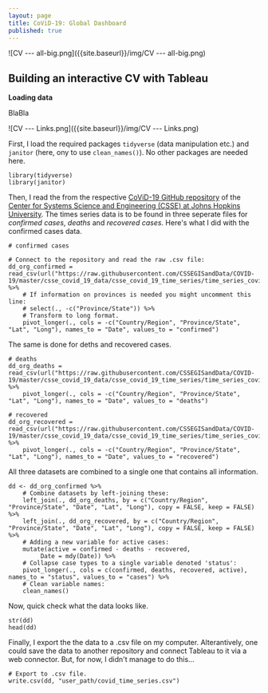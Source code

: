 ```yaml
---
layout: page
title: CoViD-19: Global Dashboard
published: true
---
```

![CV --- all-big.png]({{site.baseurl}}/img/CV --- all-big.png)


## Building an interactive CV with Tableau



**Loading data**

BlaBla

![CV --- Links.png]({{site.baseurl}}/img/CV --- Links.png)




First, I load the required packages `tidyverse` (data manipulation etc.) and `janitor` (here, ony to use `clean_names()`). No other packages are needed here.
```
library(tidyverse)
library(janitor)
```

Then, I read the from the respective [CoViD-19 GitHub repository](https://github.com/CSSEGISandData/COVID-19) of the [Center for Systems Science and Engineering (CSSE) at Johns Hopkins University](https://systems.jhu.edu/). The times series data is to be found in three seperate files for *confirmed cases*, *deaths* and *recovered cases*. Here's what I did with the confirmed cases data.
```
# confirmed cases

# Connect to the repository and read the raw .csv file:
dd_org_confirmed = read_csv(url("https://raw.githubusercontent.com/CSSEGISandData/COVID-19/master/csse_covid_19_data/csse_covid_19_time_series/time_series_covid19_confirmed_global.csv")) %>% 
	# If information on provinces is needed you might uncomment this line:
  	# select(., -c("Province/State")) %>% 
	# Transform to long format.
  	pivot_longer(., cols = -c("Country/Region", "Province/State", "Lat", "Long"), names_to = "Date", values_to = "confirmed")

```

The same is done for deths and recovered cases.
```
# deaths
dd_org_deaths = read_csv(url("https://raw.githubusercontent.com/CSSEGISandData/COVID-19/master/csse_covid_19_data/csse_covid_19_time_series/time_series_covid19_deaths_global.csv")) %>% 
  	pivot_longer(., cols = -c("Country/Region", "Province/State", "Lat", "Long"), names_to = "Date", values_to = "deaths") 

# recovered
dd_org_recovered = read_csv(url("https://raw.githubusercontent.com/CSSEGISandData/COVID-19/master/csse_covid_19_data/csse_covid_19_time_series/time_series_covid19_recovered_global.csv")) %>% 
  	pivot_longer(., cols = -c("Country/Region", "Province/State", "Lat", "Long"), names_to = "Date", values_to = "recovered") 
 ```

All three datasets are combined to a single one that contains all information.
```
dd <- dd_org_confirmed %>% 
	# Combine datasets by left-joining these:
  	left_join(., dd_org_deaths, by = c("Country/Region", "Province/State", "Date", "Lat", "Long"), copy = FALSE, keep = FALSE) %>% 
  	left_join(., dd_org_recovered, by = c("Country/Region", "Province/State", "Date", "Lat", "Long"), copy = FALSE, keep = FALSE) %>% 
  	# Adding a new variable for active cases:
  	mutate(active = confirmed - deaths - recovered,
         Date = mdy(Date)) %>% 
    # Collapse case types to a single variable denoted 'status':
  	pivot_longer(., cols = c(confirmed, deaths, recovered, active), names_to = "status", values_to = "cases") %>% 
  	# Clean variable names:
  	clean_names() 
```

Now, quick check what the data looks like.
```
str(dd)
head(dd)
```

Finally, I export the the data to a .csv file on my computer. Alterantively, one could save the data to another repository and connect Tableau to it via a web connector. But, for now, I didn't manage to do this...
```
# Export to .csv file.
write.csv(dd, "user_path/covid_time_series.csv")
```


